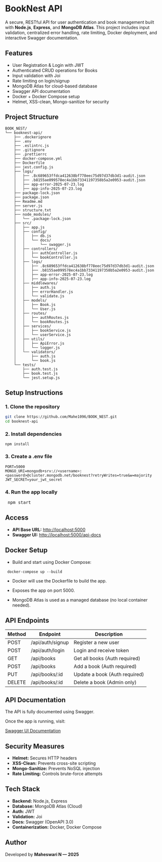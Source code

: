 # BookNest API

A secure, RESTful API for user authentication and book management built with **Node.js**, **Express**, and **MongoDB Atlas**. This project includes input validation, centralized error handling, rate limiting, Docker deployment, and interactive Swagger documentation.


## Features

- User Registration & Login with JWT
- Authenticated CRUD operations for Books
- Input validation with Joi
- Rate limiting on login/signup
- MongoDB Atlas for cloud-based database
- Swagger API documentation
- Docker + Docker Compose setup
- Helmet, XSS-clean, Mongo-sanitize for security



## Project Structure

```
BOOK_NEST/
└── booknest-api/
    ├── .dockerignore
    ├── .env
    ├── .eslintrc.js
    ├── .gitignore
    ├── .prettierrc
    ├── docker-compose.yml
    ├── Dockerfile
    ├── jest.config.js
    ├── logs/
    │   ├── .8c689653ffdca412638bf778eec75d97d37db3d1-audit.json
    │   ├── .b8155ae099578ec4a1bb73341197358b5a2e0953-audit.json
    │   ├── app-error-2025-07-23.log
    │   ├── app-info-2025-07-23.log
    ├── package-lock.json
    ├── package.json
    ├── Readme.md
    ├── server.js
    ├── structure.txt
    ├── node_modules/
    │   └── .package-lock.json
    ├── src/
    │   ├── app.js
    │   ├── config/
    │   │   ├── db.js
    │   │   └── docs/
    │   │       └── swagger.js
    │   ├── controllers/
    │   │   ├── authController.js
    │   │   └── bookController.js
    │   ├── logs/
    │   │   ├── .8c689653ffdca412638bf778eec75d97d37db3d1-audit.json
    │   │   ├── .b8155ae099578ec4a1bb73341197358b5a2e0953-audit.json
    │   │   ├── app-error-2025-07-23.log
    │   │   ├── app-info-2025-07-23.log
    │   ├── middlewares/
    │   │   ├── auth.js
    │   │   ├── errorHandler.js
    │   │   └── validate.js
    │   ├── models/
    │   │   ├── Book.js
    │   │   └── User.js
    │   ├── routes/
    │   │   ├── authRoutes.js
    │   │   └── bookRoutes.js
    │   ├── services/
    │   │   ├── bookService.js
    │   │   └── userService.js
    │   ├── utils/
    │   │   ├── ApiError.js
    │   │   └── logger.js
    │   └── validators/
    │       ├── auth.js
    │       └── book.js
    └── tests/
        ├── auth.test.js
        ├── book.test.js
        └── jest.setup.js
```

## Setup Instructions

### 1. Clone the repository
   
```bash
git clone https://github.com/Mahe1096/BOOK_NEST.git
cd booknest-api
```

### 2. Install dependencies

<pre><code>npm install</code></pre>

### 3. Create a .env file

```env
PORT=5000
MONGO_URI=mongodb+srv://<username>:<password>@cluster.mongodb.net/booknest?retryWrites=true&w=majority
JWT_SECRET=your_jwt_secret
```

### 4. Run the app locally

<pre><code></code> npm start</code> </pre>



## Access

- **API Base URL:** [http://localhost:5000](http://localhost:5000)  
- **Swagger UI:** [http://localhost:5000/api-docs](http://localhost:5000/api-docs)


## Docker Setup

- Build and start using Docker Compose:

<pre><code> docker-compose up --build </code>  </pre>

- Docker will use the Dockerfile to build the app.

- Exposes the app on port 5000.

- MongoDB Atlas is used as a managed database (no local container needed).

## API Endpoints


| Method | Endpoint           | Description                   |
|--------|--------------------|-------------------------------|
| POST   | /api/auth/signup   | Register a new user           |
| POST   | /api/auth/login    | Login and receive token       |
| GET    | /api/books         | Get all books (Auth required) |
| POST   | /api/books         | Add a book (Auth required)    |
| PUT    | /api/books/:id     | Update a book (Auth required) |
| DELETE | /api/books/:id     | Delete a book (Admin only)    |


## API Documentation

The API is fully documented using Swagger.

Once the app is running, visit:

[Swagger UI Documentation](http://localhost:5000/api-docs)


## Security Measures

- **Helmet:** Secures HTTP headers  
- **XSS-Clean:** Prevents cross-site scripting  
- **Mongo-Sanitize:** Prevents NoSQL injection  
- **Rate Limiting:** Controls brute-force attempts  


## Tech Stack

- **Backend:** Node.js, Express  
- **Database:** MongoDB Atlas (Cloud)  
- **Auth:** JWT  
- **Validation:** Joi  
- **Docs:** Swagger (OpenAPI 3.0)  
- **Containerization:** Docker, Docker Compose  

## Author

Developed by **Maheswari N — 2025**
